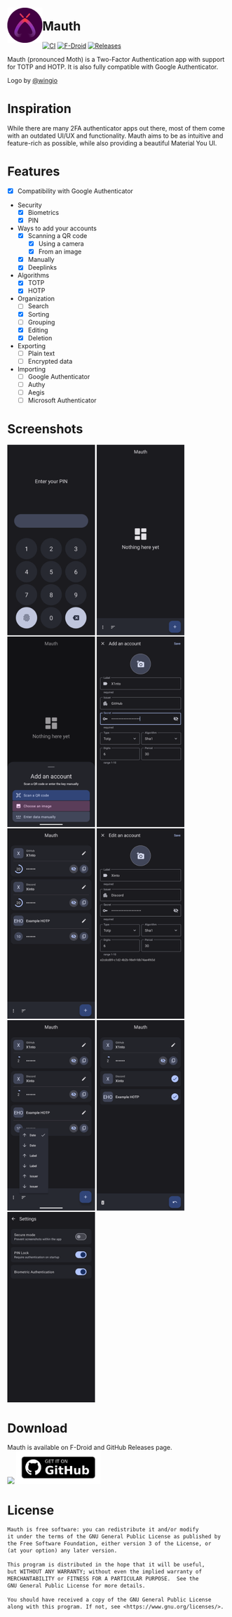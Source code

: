 <img align="left" width="80" height="80" src="github/mauth.png"
alt="App icon">

# Mauth

[![CI](https://img.shields.io/github/actions/workflow/status/X1nto/Mauth/build.yml?branch=master&color=blue&style=for-the-badge)](https://github.com/X1nto/Mauth/actions?query=branch%3Amaster)
[![F-Droid](https://img.shields.io/f-droid/v/com.xinto.mauth.svg?logo=F-Droid&color=green&style=for-the-badge)](https://f-droid.org/en/packages/com.xinto.mauth)
[![Releases](https://img.shields.io/github/release/X1nto/Mauth.svg?logo=github&color=171515&style=for-the-badge)](https://github.com/X1nto/Mauth/releases)

Mauth (pronounced Moth) is a Two-Factor Authentication app with support for TOTP and HOTP. It is also fully compatible with Google Authenticator.

Logo by [@wingio](https://github.com/wingio)

# Inspiration
While there are many 2FA authenticator apps out there, most of them come with an outdated UI/UX and functionality. Mauth aims to be as intuitive and feature-rich as possible, while also providing a beautiful Material You UI.

# Features
- [x] Compatibility with Google Authenticator
- Security
  - [x] Biometrics
  - [x] PIN
- Ways to add your accounts
  - [x] Scanning a QR code
    - [x] Using a camera
    - [x] From an image
  - [x] Manually
  - [x] Deeplinks
- Algorithms
  - [x] TOTP
  - [x] HOTP
- Organization
  - [ ] Search
  - [x] Sorting
  - [ ] Grouping
  - [x] Editing
  - [x] Deletion
- Exporting
  - [ ] Plain text
  - [ ] Encrypted data
- Importing
  - [ ] Google Authenticator
  - [ ] Authy
  - [ ] Aegis
  - [ ] Microsoft Authenticator

# Screenshots
<img width=200 alt="Auth screen" 
src="fastlane/metadata/android/en-US/images/phoneScreenshots/1.png?raw=true">
<img width=200 alt="Home screen empty" 
src="fastlane/metadata/android/en-US/images/phoneScreenshots/2.png?raw=true">
<img width=200 alt="Add account dialog" 
src="fastlane/metadata/android/en-US/images/phoneScreenshots/3.png?raw=true">
<img width=200 alt="Add account screen" 
src="fastlane/metadata/android/en-US/images/phoneScreenshots/4.png?raw=true">
<img width=200 alt="Home screen with accounts" 
src="fastlane/metadata/android/en-US/images/phoneScreenshots/5.png?raw=true">
<img width=200 alt="Edit account screen" 
src="fastlane/metadata/android/en-US/images/phoneScreenshots/6.png?raw=true">
<img width=200 alt="Sort options" 
src="fastlane/metadata/android/en-US/images/phoneScreenshots/7.png?raw=true">
<img width=200 alt="Account selection"
src="fastlane/metadata/android/en-US/images/phoneScreenshots/8.png?raw=true">
<img width=200 alt="Settings"
src="fastlane/metadata/android/en-US/images/phoneScreenshots/9.png?raw=true">

# Download
Mauth is available on F-Droid and GitHub Releases page.  
[<img src="https://fdroid.gitlab.io/artwork/badge/get-it-on.png" height="75">](https://f-droid.org/en/packages/com.xinto.mauth)
[<img src="github/get_it_on_github.png" height="75">](https://github.com/X1nto/Mauth/releases)

# License
```
Mauth is free software: you can redistribute it and/or modify
it under the terms of the GNU General Public License as published by
the Free Software Foundation, either version 3 of the License, or
(at your option) any later version.

This program is distributed in the hope that it will be useful,
but WITHOUT ANY WARRANTY; without even the implied warranty of
MERCHANTABILITY or FITNESS FOR A PARTICULAR PURPOSE.  See the
GNU General Public License for more details.

You should have received a copy of the GNU General Public License
along with this program. If not, see <https://www.gnu.org/licenses/>.
```